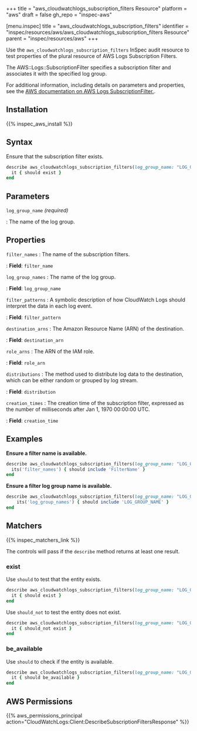 +++
title = "aws_cloudwatchlogs_subscription_filters Resource"
platform = "aws"
draft = false
gh_repo = "inspec-aws"

[menu.inspec]
title = "aws_cloudwatchlogs_subscription_filters"
identifier = "inspec/resources/aws/aws_cloudwatchlogs_subscription_filters Resource"
parent = "inspec/resources/aws"
+++

Use the `aws_cloudwatchlogs_subscription_filters` InSpec audit resource to test properties of the plural resource of AWS Logs Subscription Filters.

The AWS::Logs::SubscriptionFilter specifies a subscription filter and associates it with the specified log group.

For additional information, including details on parameters and properties, see the [AWS documentation on AWS Logs SubscriptionFilter.](https://docs.aws.amazon.com/AWSCloudFormation/latest/UserGuide/aws-resource-logs-subscriptionfilter.html).

## Installation

{{% inspec_aws_install %}}

## Syntax

Ensure that the subscription filter exists.

```ruby
describe aws_cloudwatchlogs_subscription_filters(log_group_name: "LOG_GROUP_NAME") do
  it { should exist }
end
```

## Parameters

`log_group_name` _(required)_

: The name of the log group.

## Properties

`filter_names`
: The name of the subscription filters.

: **Field**: `filter_name`

`log_group_names`
: The name of the log group.

: **Field**: `log_group_name`

`filter_patterns`
: A symbolic description of how CloudWatch Logs should interpret the data in each log event.

: **Field**: `filter_pattern`

`destination_arns`
: The Amazon Resource Name (ARN) of the destination.

: **Field**: `destination_arn`

`role_arns`
: The ARN of the IAM role.

: **Field**: `role_arn`

`distributions`
: The method used to distribute log data to the destination, which can be either random or grouped by log stream.

: **Field**: `distribution`

`creation_times`
: The creation time of the subscription filter, expressed as the number of milliseconds after Jan 1, 1970 00:00:00 UTC.

: **Field**: `creation_time`

## Examples

**Ensure a filter name is available.**

```ruby
describe aws_cloudwatchlogs_subscription_filters(log_group_name: "LOG_GROUP_NAME") do
  its('filter_names') { should include 'FilterName' }
end
```

**Ensure a filter log group name is available.**

```ruby
describe aws_cloudwatchlogs_subscription_filters(log_group_name: "LOG_GROUP_NAME") do
    its('log_group_names') { should include 'LOG_GROUP_NAME' }
end
```

## Matchers

{{% inspec_matchers_link %}}

The controls will pass if the `describe` method returns at least one result.

### exist

Use `should` to test that the entity exists.

```ruby
describe aws_cloudwatchlogs_subscription_filters(log_group_name: "LOG_GROUP_NAME") do
  it { should exist }
end
```

Use `should_not` to test the entity does not exist.

```ruby
describe aws_cloudwatchlogs_subscription_filters(log_group_name: "LOG_GROUP_NAME") do
  it { should_not exist }
end
```

### be_available

Use `should` to check if the entity is available.

```ruby
describe aws_cloudwatchlogs_subscription_filters(log_group_name: "LOG_GROUP_NAME") do
  it { should be_available }
end
```

## AWS Permissions

{{% aws_permissions_principal action="CloudWatchLogs:Client:DescribeSubscriptionFiltersResponse" %}}
